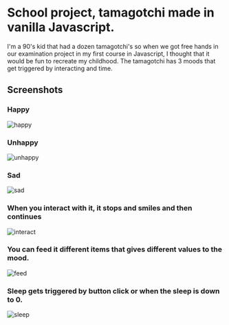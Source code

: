 # School project, tamagotchi made in vanilla Javascript.
I'm a 90's kid that had a dozen tamagotchi's so when we got free hands in our examination project in my first course in Javascript, I thought that it would be fun to recreate my childhood.
The tamagotchi has 3 moods that get triggered by interacting and time.


## Screenshots
### Happy
![happy](https://github.com/MissPixxie/Javascript-tamagotchi/assets/78534885/429d4089-f12b-4b2e-b4ce-28da9539cba8)


### Unhappy
![unhappy](https://github.com/MissPixxie/Javascript-tamagotchi/assets/78534885/d4cea80f-dd4f-47b5-b5b9-f0057e160d27)


### Sad
![sad](https://github.com/MissPixxie/Javascript-tamagotchi/assets/78534885/3177e00e-2d60-4c2b-8a1d-90a10972609b)


### When you interact with it, it stops and smiles and then continues

![interact](https://github.com/MissPixxie/Javascript-tamagotchi/assets/78534885/5a98d527-17d4-443c-9647-ba9590026347)


### You can feed it different items that gives different values to the mood.

![feed](https://github.com/MissPixxie/Javascript-tamagotchi/assets/78534885/56fdab29-20a0-4b0b-b14f-f79b7219d036)

### Sleep gets triggered by button click or when the sleep is down to 0.

![sleep](https://github.com/MissPixxie/Javascript-tamagotchi/assets/78534885/ace15086-a4a6-48fc-acca-4bd5dc156060)
